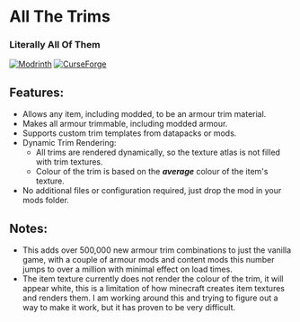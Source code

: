 # All The Trims
### Literally All Of Them

[![Modrinth](https://img.shields.io/modrinth/dt/allthetrims?color=00AF5C&label=downloads&logo=modrinth)](https://modrinth.com/mod/allthetrims)
[![CurseForge](https://cf.way2muchnoise.eu/full_999999_downloads.svg)](https://curseforge.com/minecraft/mc-mods/all-the-trims)

## Features:
- Allows any item, including modded, to be an armour trim material.
- Makes all armour trimmable, including modded armour.
- Supports custom trim templates from datapacks or mods.
- Dynamic Trim Rendering:
  - All trims are rendered dynamically, so the texture atlas is not filled with trim textures.
  - Colour of the trim is based on the ***average*** colour of the item's texture.
- No additional files or configuration required, just drop the mod in your mods folder.

## Notes:
- This adds over 500,000 new armour trim combinations to just the vanilla game, with a couple of armour mods and content mods this number jumps to over a million with minimal effect on load times.
- The item texture currently does not render the colour of the trim, it will appear white, this is a limitation of how minecraft creates item textures and renders them. I am working around this and trying to figure out a way to make it work, but it has proven to be very difficult.